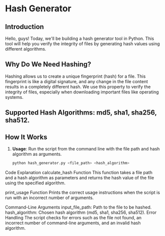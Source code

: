 # Hash Generator

## Introduction

Hello, guys! Today, we'll be building a hash generator tool in Python. This tool will help you verify the integrity of files by generating hash values using different algorithms.

## Why Do We Need Hashing?

Hashing allows us to create a unique fingerprint (hash) for a file. This fingerprint is like a digital signature, and any change in the file content results in a completely different hash. We use this property to verify the integrity of files, especially when downloading important files like operating systems.

## Supported Hash Algorithms: md5, sha1, sha256, sha512.

## How It Works

1. **Usage**: Run the script from the command line with the file path and hash algorithm as arguments.

   ```bash
   python hash_generator.py <file_path> <hash_algorithm>


Code Explanation
calculate_hash Function
This function takes a file path and a hash algorithm as parameters and returns the hash value of the file using the specified algorithm.

print_usage Function
Prints the correct usage instructions when the script is run with an incorrect number of arguments.

Command-Line Arguments
input_file_path: Path to the file to be hashed.
hash_algorithm: Chosen hash algorithm (md5, sha1, sha256, sha512).
Error Handling
The script checks for errors such as the file not found, an incorrect number of command-line arguments, and an invalid hash algorithm.
